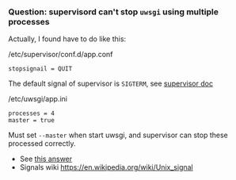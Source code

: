 ### Question: supervisord can't stop `uwsgi` using multiple processes

Actually, I found have to do like this:

/etc/supervisor/conf.d/app.conf
```
stopsignail = QUIT
```
The default signal of supervisor is `SIGTERM`, see [supervisor doc](http://supervisord.org/configuration.html#program-x-section-settings)

/etc/uwsgi/app.ini
```
processes = 4
master = true
```

Must set `--master` when start uwsgi, and supervisor can stop these processed correctly.

- See [this answer](http://stackoverflow.com/a/38362251/5281824)
- Signals wiki https://en.wikipedia.org/wiki/Unix_signal
